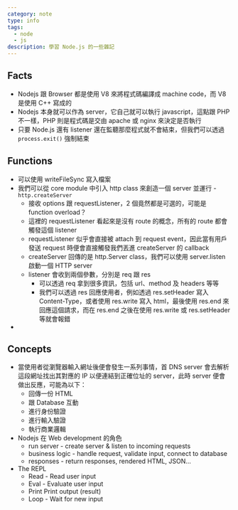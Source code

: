 ```yaml
---
category: note
type: info
tags:
  - node
  - js
description: 學習 Node.js 的一些雜記
---
```

## Facts

- Nodejs 跟 Browser 都是使用 V8 來將程式碼編譯成 machine code，而 V8 是使用 C++ 寫成的
- Nodejs 本身就可以作為 server，它自己就可以執行 javascript，這點跟 PHP 不一樣，PHP 則是程式碼是交由 apache 或 nginx 來決定是否執行
- 只要 Node.js 還有 listener 還在監聽那麼程式就不會結束，但我們可以透過 `process.exit()` 強制結束

## Functions

- 可以使用 writeFileSync 寫入檔案
-  我們可以從 core module 中引入 http class 來創造一個 server 並運行 - `http.createServer`
	- 接收 options 跟 requestListener，2 個竟然都是可選的，可能是 function overload？
	- 這裡的 requestListener 看起來是沒有 route 的概念，所有的 route 都會觸發這個 listener
	- requestListener 似乎會直接被 attach 到 request event，因此當有用戶發送 request 時便會直接觸發我們丟進 createServer 的 callback
	- createServer 回傳的是 http.Server class，我們可以使用 server.listen 啟動一個 HTTP server
	- listener 會收到兩個參數，分別是 req 跟 res
		-  可以透過 req 拿到很多資訊，包括 url、method 及 headers 等等
		- 我們可以透過 res 回應使用者，例如透過 res.setHeader 寫入 Content-Type，或者使用 res.write 寫入 html，最後使用 res.end 來回應這個請求，而在 res.end 之後在使用 res.write 或 res.setHeader 等就會報錯
- 

## Concepts

- 當使用者從瀏覽器輸入網址後便會發生一系列事情，首 DNS server 會去解析這段網址找出其對應的 IP 以便連結到正確位址的 server，此時 server 便會做出反應，可能為以下：
	- 回傳一份 HTML
	- 跟 Database 互動
	- 進行身份驗證
	- 進行輸入驗證
	- 執行商業邏輯
- Nodejs 在 Web development  的角色
	- run server - create server & listen to incoming requests
	- business logic - handle request, validate input, connect to database
	- responses - return responses, rendered HTML, JSON...
- The REPL
	- Read - Read user input
	- Eval - Evaluate user input
	- Print Print output (result)
	- Loop - Wait for new input